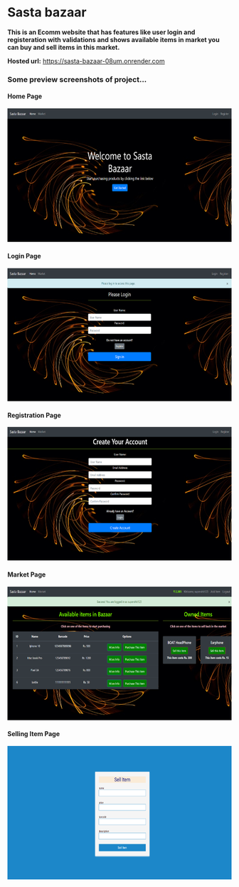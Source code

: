 # Sasta bazaar

<strong>This is an Ecomm website that has features like user login and registeration with validations and shows available items in market you can buy and sell items in this market.</strong>

<strong>Hosted url:</strong> https://sasta-bazaar-08um.onrender.com

### Some preview screenshots of project...

<h4>Home Page</h4>
<img src="Screenshot (165).png" width=600px height=300px>

<h4>Login Page</h4>
<img src="Screenshot (166).png" width=600px height=300px>

<h4>Registration Page</h4>
<img src="Screenshot (167).png" width=600px height=300px>

<h4>Market Page</h4>
<img src="Screenshot (168).png" width=600px height=300px>

<h4>Selling Item Page</h4>
<img src="Screenshot (169).png" width=600px height=300px>
